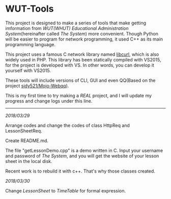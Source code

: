# WUT-Tools

This project is designed to make a series of tools that make getting imformation from *WUT(WHUT) Educational Administration System*(hereinafter called *The System*)  more convenient. Though Python will be easier to program for network programming, it used C++ as its main programming language.

This project uses a famous C network library named [libcurl](https://github.com/curl/curl), which is also widely used in PHP. This library has been statically compiled with VS2015, for the project is developed with VS. In other words, you can develop it yourself with VS2015.

These tools will include versions of CLI, GUI and even QQ(Based on the project [sjdy521/Mojo-Webqq](https://github.com/sjdy521/Mojo-Webqq)).

This is my first time to try making a *REAL* project, and I will update my progress and change logs under this line.
***
*2018/03/29* 

Arrange codes and change the codes of class HttpReq and LessonSheetReq.

Create README.md.

The file "getLessonDemo.cpp" is a demo written in C. Input your username and password of *The System*, and you will get the website of your lesson sheet in the local disk.

Recent work is to rebuild it with c++. That's why those classes created.

*2018/03/30*

Change *LessonSheet* to *TimeTable* for formal expression.
